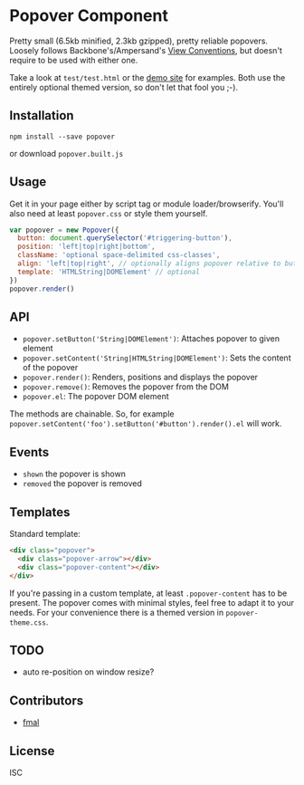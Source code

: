 # Popover Component
Pretty small (6.5kb minified, 2.3kb gzipped), pretty reliable popovers.
Loosely follows Backbone's/Ampersand's [View Conventions](http://ampersandjs.com/learn/view-conventions), but doesn't require to be used with either one.

Take a look at `test/test.html` or the [demo site](https://klaemo.github.io/popover) for examples. Both use the entirely optional themed version, so don't let that fool you ;-).

## Installation

```
npm install --save popover
```
or download `popover.built.js`

## Usage

Get it in your page either by script tag or module loader/browserify.
You'll also need at least `popover.css` or style them yourself.

```javascript
var popover = new Popover({
  button: document.querySelector('#triggering-button'),
  position: 'left|top|right|bottom',
  className: 'optional space-delimited css-classes',
  align: 'left|top|right', // optionally aligns popover relative to button
  template: 'HTMLString|DOMElement' // optional
})
popover.render()
```

## API

- `popover.setButton('String|DOMElement')`: Attaches popover to given element
- `popover.setContent('String|HTMLString|DOMElement')`: Sets the content of the popover
- `popover.render()`: Renders, positions and displays the popover
- `popover.remove()`: Removes the popover from the DOM
- `popover.el`: The popover DOM element

The methods are chainable. So, for example `popover.setContent('foo').setButton('#button').render().el` will work.

## Events

  - `shown` the popover is shown
  - `removed` the popover is removed

## Templates

Standard template:
```html
<div class="popover">
  <div class="popover-arrow"></div>
  <div class="popover-content"></div>
</div>
```

If you're passing in a custom template, at least `.popover-content` has to be present.
The popover comes with minimal styles, feel free to adapt it to your needs. For your convenience
there is a themed version in `popover-theme.css`.

## TODO

- auto re-position on window resize?

## Contributors

- [fmal](https://github.com/fmal)

## License
ISC
